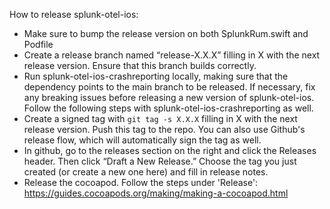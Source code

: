 How to release splunk-otel-ios:

* Make sure to bump the release version on both SplunkRum.swift and Podfile
* Create a release branch named “release-X.X.X” filling in X with the next release version. Ensure that this branch builds correctly.
* Run splunk-otel-ios-crashreporting locally, making sure that the dependency points to the main branch to be released. If necessary, fix any breaking issues before releasing a new version of splunk-otel-ios. Follow the following steps with splunk-otel-ios-crashreporting as well.
* Create a signed tag with `git tag -s X.X.X` filling in X with the next release version. Push this tag to the repo. You can also use Github's release flow, which will automatically sign the tag as well.
* In github, go to the releases section on the right and click the Releases header. Then click “Draft a New Release.” Choose the tag you just created (or create a new one here) and fill in release notes.
* Release the cocoapod. Follow the steps under 'Release': https://guides.cocoapods.org/making/making-a-cocoapod.html

